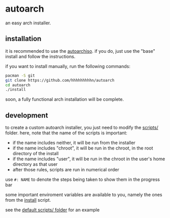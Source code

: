 # autoarch
an easy arch installer.

## installation
it is recommended to use the [autoarchiso](https://github.com/hhhhhhhhhn/autoarchiso).
if you do, just use the "base" install and follow the instructions.

if you want to install manually, run the following commands:

```bash
pacman -S git
git clone https://github.com/hhhhhhhhhn/autoarch
cd autoarch
./install
```

soon, a fully functional arch installation will be complete.

## development
to create a custom autoarch installer, you just need to modify the [scripts/](./scripts) folder.
here, note that the name of the scripts is important:

- if the name includes neither, it will be run from the installer
- if the name includes "chroot", it will be run in the chroot, in the root directory of the install
- if the name includes "user", it will be run in the chroot in the user's home directory as that user
- after those rules, scripts are run in numerical order

use `#: NAME` to denote the steps being taken to show them in the progress bar

some important enviroment variables are available to you,
namely the ones from the [install](./install) script.

see the [default scripts/ folder](./scripts) for an example
